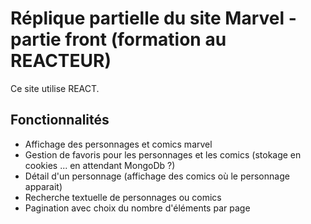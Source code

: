 # Réplique partielle du site Marvel - partie front (formation au REACTEUR)

Ce site utilise REACT.

## Fonctionnalités

* Affichage des personnages et comics marvel
* Gestion de favoris pour les personnages et les comics (stokage en cookies ... en attendant MongoDb ?)
* Détail d'un personnage (affichage des comics où le personnage apparait)
* Recherche textuelle de personnages ou comics
* Pagination avec choix du nombre d'éléments par page

